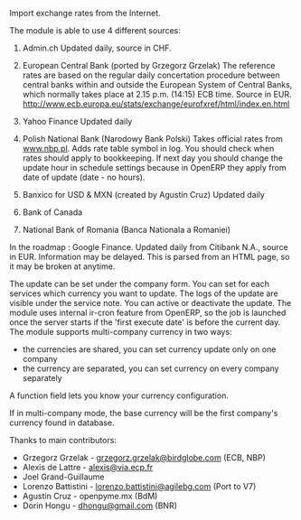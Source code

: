 Import exchange rates from the Internet.

The module is able to use 4 different sources:

1. Admin.ch
   Updated daily, source in CHF.

2. European Central Bank (ported by Grzegorz Grzelak)
   The reference rates are based on the regular daily concertation
   procedure between central banks within and outside the European
   System of Central Banks, which normally takes place at 2.15 p.m.
   (14:15) ECB time. Source in EUR.
   http://www.ecb.europa.eu/stats/exchange/eurofxref/html/index.en.html

3. Yahoo Finance
   Updated daily

4. Polish National Bank (Narodowy Bank Polski)
   Takes official rates from www.nbp.pl. Adds rate table symbol in log.
   You should check when rates should apply to bookkeeping.
   If next day you should change the update hour in schedule settings
   because in OpenERP they apply from
   date of update (date - no hours).

5. Banxico for USD & MXN (created by Agustín Cruz)
   Updated daily
   
6. Bank of Canada

7. National Bank of Romania (Banca Nationala a Romaniei)

In the roadmap : Google Finance.
   Updated daily from Citibank N.A., source in EUR. Information may be delayed.
   This is parsed from an HTML page, so it may be broken at anytime.

The update can be set under the company form.
You can set for each services which currency you want to update.
The logs of the update are visible under the service note.
You can active or deactivate the update.
The module uses internal ir-cron feature from OpenERP, so the job is
launched once the server starts if the 'first execute date' is before
the current day.
The module supports multi-company currency in two ways:

*    the currencies are shared, you can set currency update only on one
    company
*    the currency are separated, you can set currency on every company
    separately

A function field lets you know your currency configuration.

If in multi-company mode, the base currency will be the first company's
currency found in database.

Thanks to main contributors: 
*    Grzegorz Grzelak - grzegorz.grzelak@birdglobe.com (ECB, NBP)
*    Alexis de Lattre - alexis@via.ecp.fr
*    Joel Grand-Guillaume
*    Lorenzo Battistini - lorenzo.battistini@agilebg.com (Port to V7)
*    Agustin Cruz - openpyme.mx (BdM)
*    Dorin Hongu - dhongu@gmail.com (BNR)
